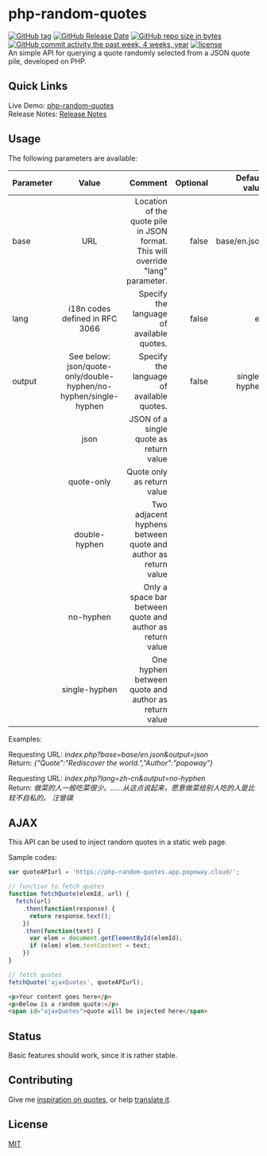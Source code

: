 # php-random-quotes

[![GitHub tag](https://img.shields.io/github/tag/popoway/php-random-quotes.svg)](https://github.com/popoway/php-random-quotes/tags)
[![GitHub Release Date](https://img.shields.io/github/release-date/popoway/php-random-quotes.svg)](https://github.com/popoway/php-random-quotes/releases)
[![GitHub repo size in bytes](https://img.shields.io/github/repo-size/popoway/php-random-quotes.svg)](https://github.com/popoway/php-random-quotes/releases)
[![GitHub commit activity the past week, 4 weeks, year](https://img.shields.io/github/commit-activity/w/popoway/php-random-quotes.svg)](https://github.com/popoway/php-random-quotes/commits)
[![license](https://img.shields.io/github/license/popoway/php-random-quotes.svg)](https://github.com/popoway/php-random-quotes/blob/master/LICENSE)  
An simple API for querying a quote randomly selected from a JSON quote pile, developed on PHP.

## Quick Links

Live Demo: [php-random-quotes](https://php-random-quotes.app.popoway.cloud/)  
Release Notes: [Release Notes](https://github.com/popoway/popoway-me/releases)

## Usage

The following parameters are available:

| Parameter     | Value        | Comment| Optional|Default value|
| ------------- |:-------------:| -----:|-----:|-----:|
| base      | URL | Location of the quote pile in JSON format. This will override "lang" parameter. |false|base/en.json|
| lang      | i18n codes defined in RFC 3066 | Specify the language of available quotes. |false|en|
| output      | See below: json/quote-only/double-hyphen/no-hyphen/single-hyphen | Specify the language of available quotes. |false|single-hyphen|
| | json | JSON of a single quote as return value |||
| | quote-only | Quote only as return value|||
| | double-hyphen | Two adjacent hyphens between quote and author as return value|||
| | no-hyphen | Only a space bar between quote and author as return value|||
| | single-hyphen | One hyphen between quote and author as return value|||

Examples:

Requesting URL: _index.php?base=base/en.json&output=json_  
Return: _{"Quote":"Rediscover the world.","Author":"popoway"}_

Requesting URL: _index.php?lang=zh-cn&output=no-hyphen_  
Return: _做菜的人一般吃菜很少。……从这点说起来，愿意做菜给别人吃的人是比较不自私的。 汪曾祺_

## AJAX

This API can be used to inject random quotes in a static web page.

Sample codes:
```JavaScript
var quoteAPIurl = 'https://php-random-quotes.app.popoway.cloud/';

// function to fetch quotes
function fetchQuote(elemId, url) {
  fetch(url)
    .then(function(response) {
      return response.text();
    })
    .then(function(text) {
      var elem = document.getElementById(elemId);
      if (elem) elem.textContent = text;
    })
}

// fetch quotes
fetchQuote('ajaxQuotes', quoteAPIurl);
```
```HTML
<p>Your content goes here</p>
<p>Below is a random quote:</p>
<span id="ajaxQuotes">quote will be injected here</span>
```

## Status

Basic features should work, since it is rather stable.  

## Contributing

Give me [inspiration on quotes](mailto:popoway@popoway.cloud), or help [translate it](mailto:popoway@popoway.cloud).  

## License

[MIT](https://popoway.mit-license.org/)
